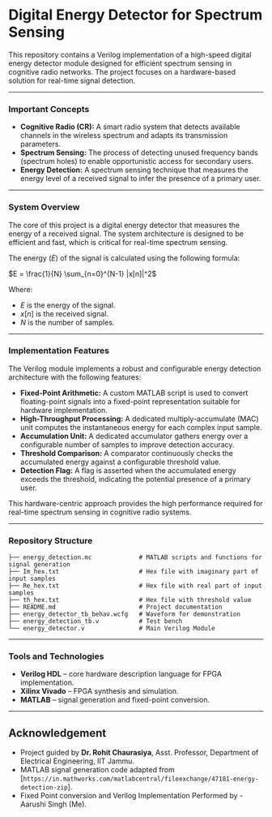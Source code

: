 # Digital Energy Detector for Spectrum Sensing

This repository contains a Verilog implementation of a high-speed digital energy detector module designed for efficient spectrum sensing in cognitive radio networks. The project focuses on a hardware-based solution for real-time signal detection.

---

### Important Concepts

* **Cognitive Radio (CR):** A smart radio system that detects available channels in the wireless spectrum and adapts its transmission parameters.
* **Spectrum Sensing:** The process of detecting unused frequency bands (spectrum holes) to enable opportunistic access for secondary users.
* **Energy Detection:** A spectrum sensing technique that measures the energy level of a received signal to infer the presence of a primary user.

---

### System Overview
The core of this project is a digital energy detector that measures the energy of a received signal. The system architecture is designed to be efficient and fast, which is critical for real-time spectrum sensing.

The energy ($E$) of the signal is calculated using the following formula:

$E = \frac{1}{N} \sum_{n=0}^{N-1} |x[n]|^2$

Where:
* $E$ is the energy of the signal.
* $x[n]$ is the received signal.
* $N$ is the number of samples.

---

### Implementation Features

The Verilog module implements a robust and configurable energy detection architecture with the following features:

* **Fixed-Point Arithmetic:** A custom MATLAB script is used to convert floating-point signals into a fixed-point representation suitable for hardware implementation.
* **High-Throughput Processing:** A dedicated multiply-accumulate (MAC) unit computes the instantaneous energy for each complex input sample.
* **Accumulation Unit:** A dedicated accumulator gathers energy over a configurable number of samples to improve detection accuracy.
* **Threshold Comparison:** A comparator continuously checks the accumulated energy against a configurable threshold value.
* **Detection Flag:** A flag is asserted when the accumulated energy exceeds the threshold, indicating the potential presence of a primary user.

This hardware-centric approach provides the high performance required for real-time spectrum sensing in cognitive radio systems.

---

### Repository Structure

```text
├── energy_detection.mc             # MATLAB scripts and functions for signal generation
├── Im_hex.txt                      # Hex file with imaginary part of input samples
├── Re_hex.txt                      # Hex file with real part of input samples
├── th_hex.txt                      # Hex file with threshold value
├── README.md                       # Project documentation
├── energy_detector_tb_behav.wcfg   # Waveform for demonstration
├── energy_detection_tb.v           # Test bench
└── energy_detector.v               # Main Verilog Module
```

---

### Tools and Technologies

- **Verilog HDL** – core hardware description language for FPGA implementation.  
- **Xilinx Vivado** – FPGA synthesis and simulation.  
- **MATLAB** – signal generation and fixed-point conversion.

---

## Acknowledgement

- Project guided by **Dr. Rohit Chaurasiya**, Asst. Professor, Department of Electrical Engineering, IIT Jammu.  
- MATLAB signal generation code adapted from [`https://in.mathworks.com/matlabcentral/fileexchange/47181-energy-detection-zip`].  
- Fixed Point conversion and Verilog Implementation Performed by - Aarushi Singh (Me).
